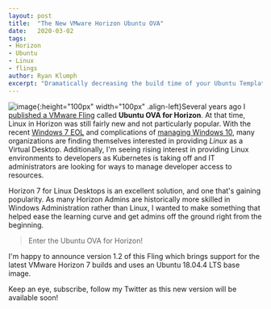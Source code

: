 ```yaml
---
layout: post
title:  "The New VMware Horizon Ubuntu OVA"
date:   2020-03-02
tags:
- Horizon
- Ubuntu
- Linux
- flings
author: Ryan Klumph
excerpt: "Dramatically decreasing the build time of your Ubuntu Template on VMware Horizon 7."
---
```

![image](https://rakcloud.duckdns.org/f/55bd976fd4304cea9dd5/?dl=1){:height="100px" width="100px" .align-left}Several years ago I [published a VMware Fling](https://flings.vmware.com/horizon-ova-for-ubuntu) called **Ubuntu OVA for Horizon**. At that time, Linux in Horizon was still fairly new and not particularly popular. With the recent [Windows 7 EOL](https://support.microsoft.com/en-us/help/13853/windows-lifecycle-fact-sheet) and complications of [managing Windows 10](https://blogs.vmware.com/euc/2017/10/10-best-practices-windows-10-migration.html), many organizations are finding themselves interested in providing _Linux_ as a Virtual Desktop. Additionally, I'm seeing rising interest in providing Linux environments to developers as Kubernetes is taking off and IT administrators are looking for ways to manage developer access to resources.

Horizon 7 for Linux Desktops is an excellent solution, and one that's gaining popularity. As many Horizon Admins are historically more skilled in Windows Administration rather than Linux, I wanted to make something that helped ease the learning curve and get admins off the ground right from the beginning.

> Enter the Ubuntu OVA for Horizon!

I'm happy to announce version 1.2 of this Fling which brings support for the latest VMware Horizon 7 builds and uses an Ubuntu 18.04.4 LTS base image.

Keep an eye, subscribe, follow my Twitter as this new version will be available soon!
